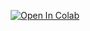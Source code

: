 <div align="center">

[![Open In Colab](https://img.shields.io/badge/Colab-F9AB00?style=for-the-badge&logo=googlecolab&color=525252)](https://colab.research.google.com/drive/1oioorEC5tR-5KGWwfZsFemW32Scp43Hq)<br>
